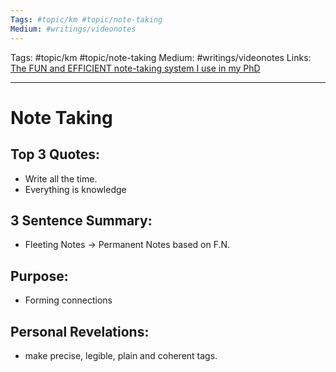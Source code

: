 ```yaml
---
Tags: #topic/km #topic/note-taking
Medium: #writings/videonotes
---
```

Tags: #topic/km #topic/note-taking
Medium: #writings/videonotes
Links: [The FUN and EFFICIENT note-taking system I use in my PhD](https://www.youtube.com/watch?v=L9SLlxaEEXY&t=4s&ab_channel=morganeua)
___
# Note Taking

## Top 3 Quotes:
- Write all the time.
- Everything is knowledge

## 3 Sentence Summary:
- Fleeting Notes -> Permanent Notes based on F.N.

## Purpose:
- Forming connections

## Personal Revelations:
- make precise, legible, plain and coherent tags.
